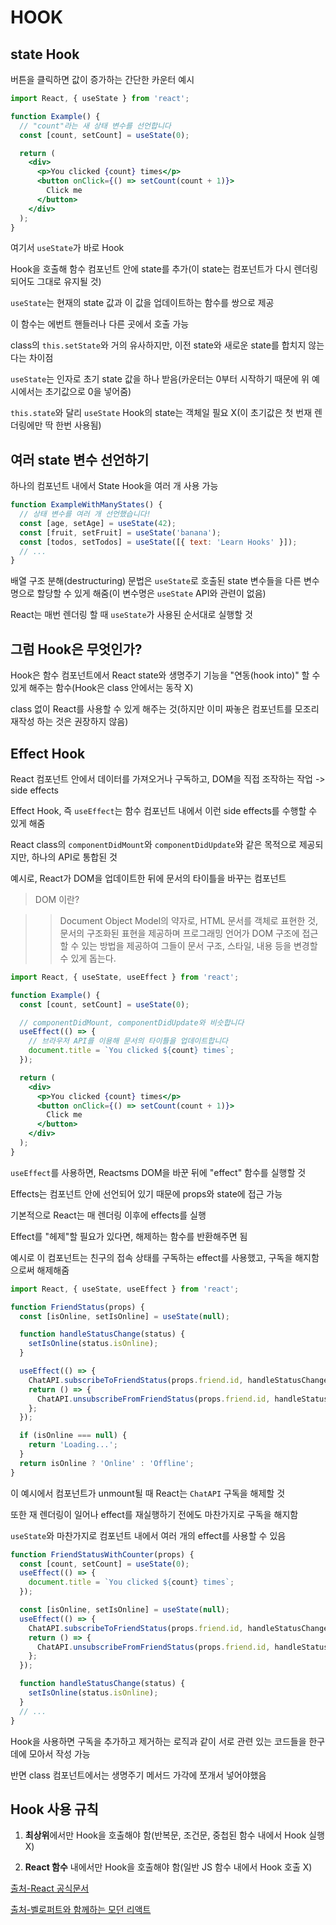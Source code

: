 # HOOK

## state Hook

버튼을 클릭하면 값이 증가하는 간단한 카운터 예시

```jsx
import React, { useState } from 'react';

function Example() {
  // "count"라는 새 상태 변수를 선언합니다
  const [count, setCount] = useState(0);

  return (
    <div>
      <p>You clicked {count} times</p>
      <button onClick={() => setCount(count + 1)}>
        Click me
      </button>
    </div>
  );
}
```

여기서 `useState`가 바로 Hook

Hook을 호출해 함수 컴포넌트 안에 state를 추가(이 state는 컴포넌트가 다시 렌더링 되어도 그대로 유지될 것)

`useState`는 현재의 state 값과 이 값을 업데이트하는 함수를 쌍으로 제공

이 함수는 에번트 핸들러나 다른 곳에서 호출 가능

class의 `this.setState`와 거의 유사하지만, 이전 state와 새로운 state를 합치지 않는다는 차이점

`useState`는 인자로 초기 state 값을 하나 받음(카운터는 0부터 시작하기 때문에 위 예시에서는 초기값으로 0을 넣어줌)

`this.state`와 달리 `useState` Hook의 state는 객체일 필요 X(이 초기값은 첫 번재 렌더링에만 딱 한번 사용됨)

## 여러 state 변수 선언하기

하나의 컴포넌트 내에서 State Hook을 여러 개 사용 가능

```jsx
function ExampleWithManyStates() {
  // 상태 변수를 여러 개 선언했습니다!
  const [age, setAge] = useState(42);
  const [fruit, setFruit] = useState('banana');
  const [todos, setTodos] = useState([{ text: 'Learn Hooks' }]);
  // ...
}
```

배열 구조 분해(destructuring) 문법은 `useState`로 호출된 state 변수들을 다른 변수명으로 할당할 수 있게 해줌(이 변수명은 `useState` API와 관련이 없음)

React는 매번 렌더링 할 때 `useState`가 사용된 순서대로 실행할 것

## 그럼 Hook은 무엇인가?

Hook은 함수 컴포넌트에서 React state와 생명주기 기능을 "연동(hook into)" 할 수 있게 해주는 함수(Hook은 class 안에서는 동작 X)

class 없이 React를 사용할 수 있게 해주는 것(하지만 이미 짜놓은 컴포넌트를 모조리 재작성 하는 것은 권장하지 않음)

## Effect Hook

React 컴포넌트 안에서 데이터를 가져오거나 구독하고, DOM을 직접 조작하는 작업 -> side effects

Effect Hook, 즉 `useEffect`는 함수 컴포넌트 내에서 이런 side effects를 수행할 수 있게 해줌

React class의 `componentDidMount`와 `componentDidUpdate`와 같은 목적으로 제공되지만, 하나의 API로 통합된 것

예시로, React가 DOM을 업데이트한 뒤에 문서의 타이틀을 바꾸는 컴포넌트

> DOM 이란?

>> Document Object Model의 약자로, HTML 문서를 객체로 표현한 것, 문서의 구조화된 표현을 제공하며 프로그래밍 언어가 DOM 구조에 접근할 수 있는 방법을 제공하여 그들이 문서 구조, 스타일, 내용 등을 변경할 수 있게 돕는다.

```jsx
import React, { useState, useEffect } from 'react';

function Example() {
  const [count, setCount] = useState(0);

  // componentDidMount, componentDidUpdate와 비슷합니다
  useEffect(() => {
    // 브라우저 API를 이용해 문서의 타이틀을 업데이트합니다
    document.title = `You clicked ${count} times`;
  });

  return (
    <div>
      <p>You clicked {count} times</p>
      <button onClick={() => setCount(count + 1)}>
        Click me
      </button>
    </div>
  );
}
```

`useEffect`를 사용하면, Reactsms DOM을 바꾼 뒤에 "effect" 함수를 실행할 것

Effects는 컴포넌트 안에 선언되어 있기 때문에 props와 state에 접근 가능

기본적으로 React는 매 렌더링 이후에 effects를 실행

Effect를 "헤제"할 필요가 있다면, 해제하는 함수를 반환해주면 됨

예시로 이 컴포넌트는 친구의 접속 상태를 구독하는 effect를 사용했고, 구독을 해지함으로써 해제해줌

```jsx
import React, { useState, useEffect } from 'react';

function FriendStatus(props) {
  const [isOnline, setIsOnline] = useState(null);

  function handleStatusChange(status) {
    setIsOnline(status.isOnline);
  }

  useEffect(() => {
    ChatAPI.subscribeToFriendStatus(props.friend.id, handleStatusChange);
    return () => {
      ChatAPI.unsubscribeFromFriendStatus(props.friend.id, handleStatusChange);
    };
  });

  if (isOnline === null) {
    return 'Loading...';
  }
  return isOnline ? 'Online' : 'Offline';
}
```

이 예시에서 컴포넌트가 unmount될 때 React는 `ChatAPI` 구독을 해제할 것

또한 재 렌더링이 일어나 effect를 재실행하기 전에도 마찬가지로 구독을 해지함

`useState`와 마찬가지로 컴포넌트 내에서 여러 개의 effect를 사용할 수 있음

```jsx
function FriendStatusWithCounter(props) {
  const [count, setCount] = useState(0);
  useEffect(() => {
    document.title = `You clicked ${count} times`;
  });

  const [isOnline, setIsOnline] = useState(null);
  useEffect(() => {
    ChatAPI.subscribeToFriendStatus(props.friend.id, handleStatusChange);
    return () => {
      ChatAPI.unsubscribeFromFriendStatus(props.friend.id, handleStatusChange);
    };
  });

  function handleStatusChange(status) {
    setIsOnline(status.isOnline);
  }
  // ...
}
```

Hook을 사용하면 구독을 추가하고 제거하는 로직과 같이 서로 관련 있는 코드들을 한구데에 모아서 작성 가능

반면 class 컴포넌트에서는 생명주기 메서드 가각에 쪼개서 넣어야했음

## Hook 사용 규칙

1. **최상위**에서만 Hook을 호출해야 함(반복문, 조건문, 중첩된 함수 내에서 Hook 실행 X)

2. **React 함수** 내에서만 Hook을 호출해야 함(일반 JS 함수 내에서 Hook 호출 X)

[출처-React 공식문서](https://ko.reactjs.org/docs/hooks-overview.html)

[출처-벨로퍼트와 함께하는 모던 리액트](https://react.vlpt.us/)